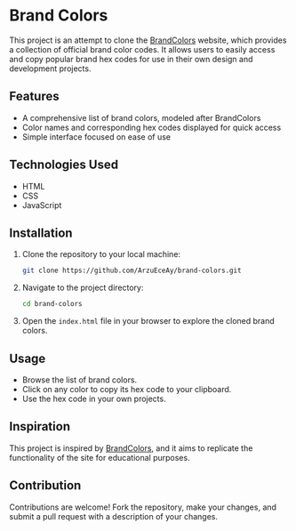 # Brand Colors

This project is an attempt to clone the [BrandColors](https://brandcolors.net/) website, which provides a collection of official brand color codes. It allows users to easily access and copy popular brand hex codes for use in their own design and development projects.

## Features

- A comprehensive list of brand colors, modeled after BrandColors
- Color names and corresponding hex codes displayed for quick access
- Simple interface focused on ease of use

## Technologies Used

- HTML
- CSS
- JavaScript

## Installation

1. Clone the repository to your local machine:
    ```bash
    git clone https://github.com/ArzuEceAy/brand-colors.git
    ```

2. Navigate to the project directory:
    ```bash
    cd brand-colors
    ```

3. Open the `index.html` file in your browser to explore the cloned brand colors.

## Usage

- Browse the list of brand colors.
- Click on any color to copy its hex code to your clipboard.
- Use the hex code in your own projects.

## Inspiration

This project is inspired by [BrandColors](https://brandcolors.net/), and it aims to replicate the functionality of the site for educational purposes.

## Contribution

Contributions are welcome! Fork the repository, make your changes, and submit a pull request with a description of your changes.

